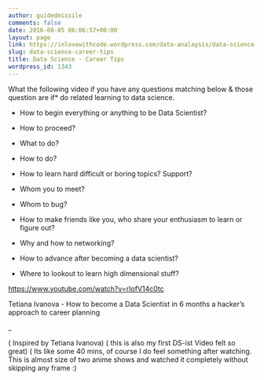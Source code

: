```yaml
---
author: guidedmissile
comments: false
date: 2016-08-05 06:06:57+00:00
layout: page
link: https://inlovewithcode.wordpress.com/data-analaysis/data-science-career-tips/
slug: data-science-career-tips
title: Data Science - Career Tips
wordpress_id: 1343
---
```


What the following video if you have any questions matching below & those question are if* do related learning to data science.



 	
  * How to begin everything or anything to be Data Scientist?

 	
  * How to proceed?

 	
  * What to do?

 	
  * How to do?

 	
  * How to learn hard difficult or boring topics? Support?

 	
  * Whom you to meet?

 	
  * Whom to bug?

 	
  * How to make friends like you, who share your enthusiasm to learn or figure out?

 	
  * Why and how to networking?

 	
  * How to advance after becoming a data scientist?

 	
  * Where to lookout to learn high dimensional stuff?


https://www.youtube.com/watch?v=rIofV14c0tc


Tetiana Ivanova - How to become a Data Scientist in 6 months a hacker’s approach to career planning




_




( Inspired by Tetiana Ivanova) ( this is also my first DS-ist Video felt so great) ( Its like some 40 mins, of course I do feel something after watching. This is almost size of two anime shows and watched it completely without skipping any frame :)



